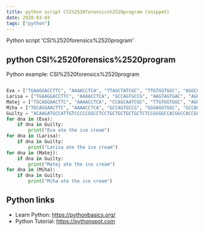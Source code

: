 ```yaml
---
title: python script CSI%2520forensics%2520program (snippet)
date: 2020-03-03
tags: ["python"]
---
```

Python script 'CSI%2520forensics%2520program'


## python CSI%2520forensics%2520program

Python example: CSI%2520forensics%2520program

```python

Eva = ["TGAAGGACCTTC", "AAAACCTCA", "TTAGCTATCGC", "TTGTGGTGGC", "AGGCCTCA"]
Larisa = ["TGAAGGACCTTC", "AAAACCTCA", "GCCAGTGCCG", "AAGTAGTGAC", "AGGCCTCA"]
Matej = ["TGCAGGAACTTC", "AAAACCTCA", "CCAGCAATCGC", "TTGTGGTGGC", "AGGCCTCA"]
Miha = ["TGCAGGAACTTC", "AAAACCTCA", "GCCAGTGCCG", "GGGAGGTGGC", "GCCACGG"]
Guilty = "ACAAGATGCCATTGTCCCCCGGCCTCCTGCTGCTGCTGCTCTCCGGGGCCACGGCCACCGCTGCCCTGCCCCTGGAGGGTGGCCCCACCGGCCGAGACAGCGAGCATATGCAGGAAGCGGCAGGAATAAGGAAAAGCAGCCTCCTGACTTTCCTCGCTTGGTGGTTTGAGTGGACCTCCCAGGCCAGTGCCGGGCCCCTCATAGGAGAGGAAGCTCGGGAGGTGGCCAGGCGGCAGGAAGGCGCACCCCCCCAGCAATCCGCGCGCCGGGACAGAATGCCCTGCAGGAACTTCTTCTGGAAGACCTTCTCCTCCTGCAAATAAAACCTCACCCATGAATGCTCACGCAAGTTTAATTACAGACCTGAA"
for dna in (Eva):
    if dna in Guilty:
        print("Eva ate the ice cream")
for dna in (Larisa):
    if dna in Guilty:
        print("Larisa ate the ice cream")
for dna in (Matej):
    if dna in Guilty:
        print("Matej ate the ice cream")
for dna in (Miha):
    if dna in Guilty:
        print("Miha ate the ice cream")


```

## Python links

- Learn Python: https://pythonbasics.org/
- Python Tutorial: https://pythonspot.com
